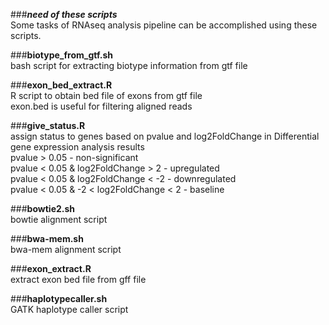 ###_**need of these scripts**_<br>
Some tasks of RNAseq analysis pipeline can be accomplished using these scripts.

###**biotype_from_gtf.sh**<br>
bash script for extracting biotype information from gtf file

###**exon_bed_extract.R**<br>
R script to obtain bed file of exons from gtf file<br>
exon.bed is useful for filtering aligned reads

###**give_status.R**<br>
assign status to genes based on pvalue and log2FoldChange in Differential gene expression analysis results<br>
    pvalue > 0.05 - non-significant<br>
    pvalue < 0.05 & log2FoldChange > 2 - upregulated<br>
    pvalue < 0.05 & log2FoldChange < -2 - downregulated<br>
    pvalue < 0.05 & -2 < log2FoldChange < 2 - baseline<br>

###**bowtie2.sh**<br>
bowtie alignment script<br>

###**bwa-mem.sh**<br>
bwa-mem alignment script<br>

###**exon_extract.R**<br>
extract exon bed file from gff file<br>

###**haplotypecaller.sh**<br>
GATK haplotype caller script<br>
